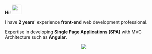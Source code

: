 
 **Hi**! <img src="https://raw.githubusercontent.com/MartinHeinz/MartinHeinz/master/wave.gif" width="30px"> <br>

I have **2 years**' experience **front-end** web development professional.

Expertise in developing **Single Page Applications (SPA)** with MVC Architecture such as **Angular**.



<!-- <p align="center"> 
     <img align="center" src="https://komarev.com/ghpvc/?username=almas77abolfazl&color=brightgreen" /> <br> 
</p> --!>
<p align="center"> 
  <img align="center" src="https://github-readme-stats.vercel.app/api?username=almas77abolfazl&show_icons=true&theme=dark" />
</p>





